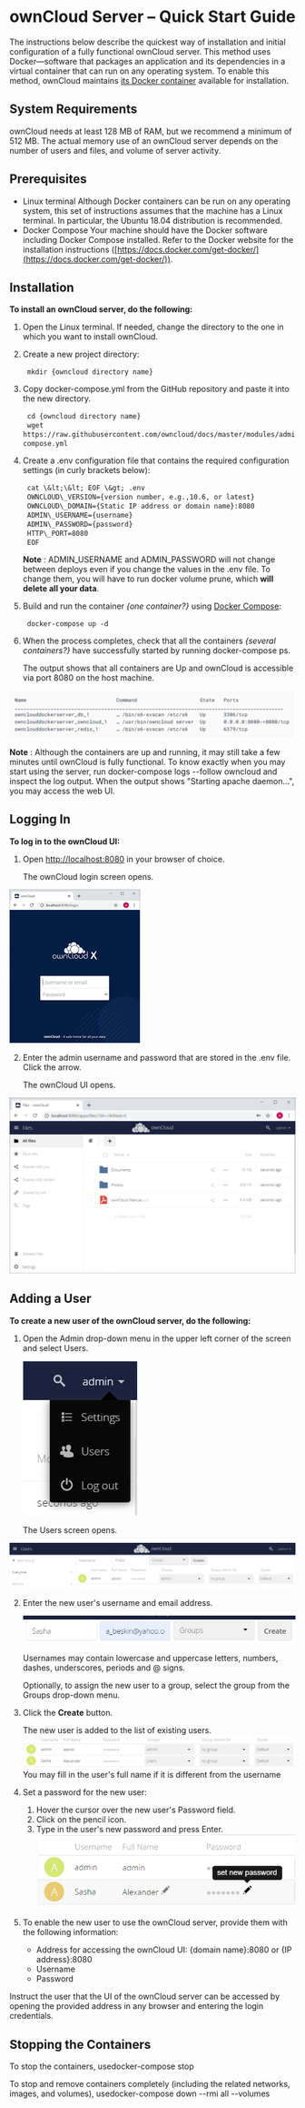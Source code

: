 # ownCloud Server – Quick Start Guide

The instructions below describe the quickest way of installation and initial configuration of a fully functional ownCloud server. This method uses Docker—software that packages an application and its dependencies in a virtual container that can run on any operating system. To enable this method, ownCloud maintains [its Docker container](https://hub.docker.com/r/owncloud/server/tags) available for installation.

## System Requirements

ownCloud needs at least 128 MB of RAM, but we recommend a minimum of 512 MB. The actual memory use of an ownCloud server depends on the number of users and files, and volume of server activity.

## Prerequisites

- Linux terminal
 Although Docker containers can be run on any operating system, this set of instructions assumes that the machine has a Linux terminal. In particular, the Ubuntu 18.04 distribution is recommended.
- Docker Compose
 Your machine should have the Docker software including Docker Compose installed. Refer to the Docker website for the installation instructions ([https://docs.docker.com/get-docker/](https://docs.docker.com/get-docker/)).

## Installation

**To install an ownCloud server, do the following:**

1. Open the Linux terminal. If needed, change the directory to the one in which you want to install ownCloud.
2. Create a new project directory:

        mkdir {owncloud directory name}

3. Copy docker-compose.yml from the GitHub repository and paste it into the new directory.

        cd {owncloud directory name}
        wget https://raw.githubusercontent.com/owncloud/docs/master/modules/admin\_manual/examples/installation/docker/docker-compose.yml

4. Create a .env configuration file that contains the required configuration settings (in curly brackets below):

        cat \&lt;\&lt; EOF \&gt; .env
        OWNCLOUD\_VERSION={version number, e.g.,10.6, or latest}
        OWNCLOUD\_DOMAIN={Static IP address or domain name}:8080
        ADMIN\_USERNAME={username}
        ADMIN\_PASSWORD={password}
        HTTP\_PORT=8080
        EOF

    **Note** : ADMIN\_USERNAME and ADMIN\_PASSWORD will not change between deploys even if you change the values in the .env file. To change them, you will have to run docker volume prune, which **will delete all your data**.

5. Build and run the container _{one container?}_ using [Docker Compose](https://docs.docker.com/compose/):


        docker-compose up -d

6. When the process completes, check that all the containers _{several containers?}_ have successfully started by running docker-compose ps.

    The output shows that all containers are Up and ownCloud is accessible via port 8080 on the host machine.

  ![State](State.png)     

**Note** : Although the containers are up and running, it may still take a few minutes until ownCloud is fully functional. To know exactly when you may start using the server, run docker-compose logs --follow owncloud and inspect the log output. When the output shows &quot;Starting apache daemon…&quot;, you may access the web UI.

## Logging In

**To log in to the ownCloud UI:**

1. Open [http://localhost:8080](http://localhost:8080/) in your browser of choice.

    The ownCloud login screen opens.

![](Login_small.png)

2. Enter the admin username and password that are stored in the .env file. Click the arrow.

    The ownCloud UI opens.

![](UI.png)

## Adding a User

**To create a new user of the ownCloud server, do the following:**

1. Open the Admin drop-down menu in the upper left corner of the screen and select Users.   

    ![](Users.png)  

    The Users screen opens.

    
![](Users_Screen.png)

2. Enter the new user&#39;s username and email address.

    ![](New_User.png)
   
   
    Usernames may contain lowercase and uppercase letters, numbers, dashes, underscores, periods and @ signs.

    Optionally, to assign the new user to a group, select the group from the Groups drop-down menu.

3. Click the **Create** button.

    The new user is added to the list of existing users.
 ![](List_Users.png)
 You may fill in the user&#39;s full name if it is different from the username

4. Set a password for the new user:

    1. Hover the cursor over the new user&#39;s Password field.
    2. Click on the pencil icon.
    3. Type in the user&#39;s new password and press Enter.
 ![](Password.png)

5. To enable the new user to use the ownCloud server, provide them with the following information:

    - Address for accessing the ownCloud UI: {domain name}:8080 or {IP address}:8080
    - Username
    - Password

Instruct the user that the UI of the ownCloud server can be accessed by opening the provided address in any browser and entering the login credentials.

## Stopping the Containers

To stop the containers, usedocker-compose stop

To stop and remove containers completely (including the related networks, images, and volumes), usedocker-compose down --rmi all --volumes
